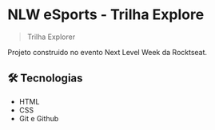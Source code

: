 # NLW eSports - Trilha Explore

>Trilha Explorer

Projeto construido no evento Next Level Week da Rocktseat.

 ##  🛠 Tecnologias

 - HTML
 - CSS
 - Git e Github

 
